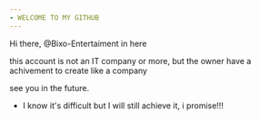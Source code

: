 ```yaml
---
- WELCOME TO MY GITHUB
---
```


Hi there, @Bixo-Entertaiment in here

this account is not an IT company or more, but the owner have a achivement to create like a company

see you in the future.

- I know it's difficult but I will still achieve it, i promise!!!


<!---
A
--->
